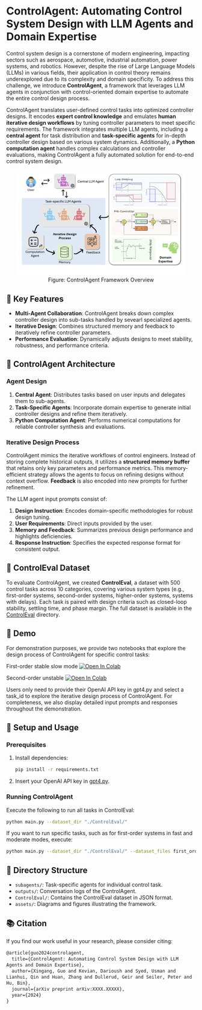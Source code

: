 # ControlAgent: Automating Control System Design with LLM Agents and Domain Expertise

Control system design is a cornerstone of modern engineering, impacting sectors such as aerospace, automotive, industrial automation, power systems, and robotics. However, despite the rise of Large Language Models (LLMs) in various fields, their application in control theory remains underexplored due to its complexity and domain specificity. To address this challenge, we introduce **ControlAgent**, a framework that leverages LLM agents in conjunction with control-oriented domain expertise to automate the entire control design process.

ControlAgent translates user-defined control tasks into optimized controller designs. It encodes **expert control knowledge** and emulates **human iterative design workflows** by tuning controller parameters to meet specific requirements. The framework integrates multiple LLM agents, including a **central agent** for task distribution and **task-specific agents** for in-depth controller design based on various system dynamics. Additionally, a **Python computation agent** handles complex calculations and controller evaluations, making ControlAgent a fully automated solution for end-to-end control system design.

<p align="center">
    <img src="assets/controlagent_general_diagram.png" width="90%">
    <br> Figure: ControlAgent Framework Overview
</p>

## 🚀 Key Features

- **Multi-Agent Collaboration**: ControlAgent breaks down complex controller design into sub-tasks handled by sevearl specialized agents.
- **Iterative Design**: Combines structured memory and feedback to iteratively refine controller parameters.
- **Performance Evaluation**: Dynamically adjusts designs to meet stability, robustness, and performance criteria.

## 🌟 ControlAgent Architecture

### Agent Design
1. **Central Agent**: Distributes tasks based on user inputs and delegates them to sub-agents.
2. **Task-Specific Agents**: Incorporate domain expertise to generate initial controller designs and refine them iteratively.
3. **Python Computation Agent**: Performs numerical computations for reliable controller synthesis and evaluations.

### Iterative Design Process

ControlAgent mimics the iterative workflows of control engineers. Instead of storing complete historical outputs, it utilizes a **structured memory buffer** that retains only key parameters and performance metrics. This memory-efficient strategy allows the agents to focus on refining designs without context overflow. **Feedback** is also encoded into new prompts for further refinement.

The LLM agent input prompts consist of:
1. **Design Instruction**: Encodes domain-specific methodologies for robust design tuning.
2. **User Requirements**: Direct inputs provided by the user.
3. **Memory and Feedback**: Summarizes previous design performance and highlights deficiencies.
4. **Response Instruction**: Specifies the expected response format for consistent output.

## 📖 ControlEval Dataset

To evaluate ControlAgent, we created **ControlEval**, a dataset with 500 control tasks across 10 categories, covering various system types (e.g., first-order systems, second-order systems, higher-order systems, systems with delays). Each task is paired with design criteria such as closed-loop stability, settling time, and phase margin. The full dataset is available in the [ControlEval](./ControlEval) directory.

## 🎯 Demo

For demonstration purposes, we provide two notebooks that explore the design process of ControlAgent for specific control tasks:

First-order stable slow mode [![Open In Colab](https://colab.research.google.com/assets/colab-badge.svg)](https://colab.research.google.com/drive/1piYofgBSI2ZjXglstMnO_2aStVqq3C6e?usp=sharing)

Second-order unstable [![Open In Colab](https://colab.research.google.com/assets/colab-badge.svg)](https://colab.research.google.com/drive/135On5sa0eTjgu_PMg6_ePqlvaf90bYew)

Users only need to provide their OpenAI API key in gpt4.py and select a task_id to explore the iterative design process of ControlAgent. For completeness, we also display detailed input prompts and responses throughout the demonstration.

## 🔧 Setup and Usage

### Prerequisites
1. Install dependencies:
   
    ```bash
    pip install -r requirements.txt
    ```
2. Insert your OpenAI API key in [gpt4.py](./gpt4.py).

### Running ControlAgent
Execute the following to run all tasks in ControlEval:

```bash
python main.py --dataset_dir "./ControlEval/"
```

If you want to run specific tasks, such as for first-order systems in fast and moderate modes, execute:
```bash
python main.py --dataset_dir "./ControlEval/" --dataset_files first_order_stable_fast_data.json first_order_stable_moderate_data.json 
```


## 📂 Directory Structure

- `subagents/`: Task-specific agents for individual control task.
- `outputs/`: Conversation logs of the ControlAgent.
- `ControlEval/`: Contains the ControlEval dataset in JSON format.
- `assets/`: Diagrams and figures illustrating the framework.


## 📚 Citation

If you find our work useful in your research, please consider citing:

```
@article{guo2024controlagent,
  title={ControlAgent: Automating Control System Design with LLM Agents and Domain Expertise},
  author={Xingang, Guo and Kevian, Darioush and Syed, Usman and Lianhui, Qin and Huan, Zhang and Dullerud, Geir and Seiler, Peter and Hu, Bin},
  journal={arXiv preprint arXiv:XXXX.XXXXX},
  year={2024}
}
```
